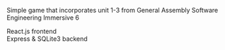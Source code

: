 Simple game that incorporates unit 1-3 from General Assembly Software Engineering Immersive 6

React.js frontend  
Express & SQLite3 backend